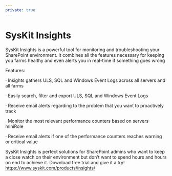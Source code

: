 ```yaml
---
private: true
---
```

# SysKit Insights

SysKit Insights is a powerful tool for monitoring and troubleshooting your SharePoint environment. It combines all the features necessary for keeping you farms healthy and even alerts you in real-time if something goes wrong

Features:

· Insights gathers ULS, SQL and Windows Event Logs across all servers and all farms

· Easily search, filter and export ULS, SQL and Windows Event Logs

· Receive email alerts regarding to the problem that you want to proactively track

· Monitor the most relevant performance counters based on servers miniRole

· Receive email alerts if one of the performance counters reaches warning or critical value

SysKit Insights is perfect solutions for SharePoint admins who want to keep a close watch on their environment but don’t want to spend hours and hours on end to achieve it. Download free trial and give it a try! https://www.syskit.com/products/insights/
